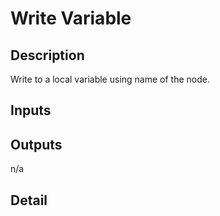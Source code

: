 # Write Variable

## Description
Write to a local variable using name of the node.

## Inputs
## Outputs
n/a

## Detail

